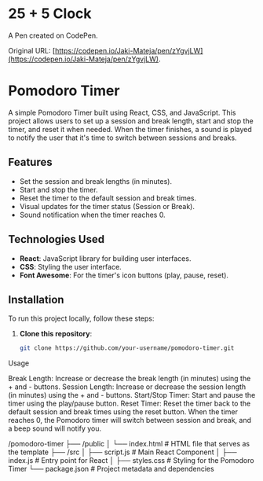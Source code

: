 # 25 + 5 Clock

A Pen created on CodePen.

Original URL: [https://codepen.io/Jaki-Mateja/pen/zYgvjLW](https://codepen.io/Jaki-Mateja/pen/zYgvjLW).

# Pomodoro Timer

A simple Pomodoro Timer built using React, CSS, and JavaScript. This project allows users to set up a session and break length, start and stop the timer, and reset it when needed. When the timer finishes, a sound is played to notify the user that it's time to switch between sessions and breaks.

## Features
- Set the session and break lengths (in minutes).
- Start and stop the timer.
- Reset the timer to the default session and break times.
- Visual updates for the timer status (Session or Break).
- Sound notification when the timer reaches 0.
  
## Technologies Used
- **React**: JavaScript library for building user interfaces.
- **CSS**: Styling the user interface.
- **Font Awesome**: For the timer's icon buttons (play, pause, reset).
  
## Installation

To run this project locally, follow these steps:

1. **Clone this repository**:

   ```bash
   git clone https://github.com/your-username/pomodoro-timer.git

Usage

Break Length: Increase or decrease the break length (in minutes) using the + and - buttons.
Session Length: Increase or decrease the session length (in minutes) using the + and - buttons.
Start/Stop Timer: Start and pause the timer using the play/pause button.
Reset Timer: Reset the timer back to the default session and break times using the reset button.
When the timer reaches 0, the Pomodoro timer will switch between session and break, and a beep sound will notify you.

/pomodoro-timer
  ├── /public
  │   └── index.html          # HTML file that serves as the template
  ├── /src
  │   ├── script.js              # Main React Component
  │   ├── index.js            # Entry point for React
  │   ├── styles.css             # Styling for the Pomodoro Timer
  └── package.json            # Project metadata and dependencies
